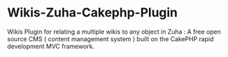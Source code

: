Wikis-Zuha-Cakephp-Plugin
=========================

Wikis Plugin for relating a multiple wikis to any object in Zuha : A free open source CMS ( content management system ) built on the CakePHP rapid development MVC framework.